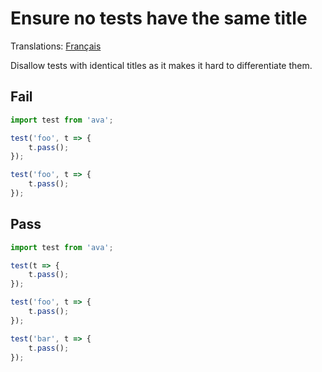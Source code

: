 # Ensure no tests have the same title

Translations: [Français](https://github.com/sindresorhus/ava-docs/blob/master/fr_FR/related/eslint-plugin-ava/docs/rules/no-identical-title.md)

Disallow tests with identical titles as it makes it hard to differentiate them.


## Fail

```js
import test from 'ava';

test('foo', t => {
	t.pass();
});

test('foo', t => {
	t.pass();
});
```


## Pass

```js
import test from 'ava';

test(t => {
	t.pass();
});

test('foo', t => {
	t.pass();
});

test('bar', t => {
	t.pass();
});
```
